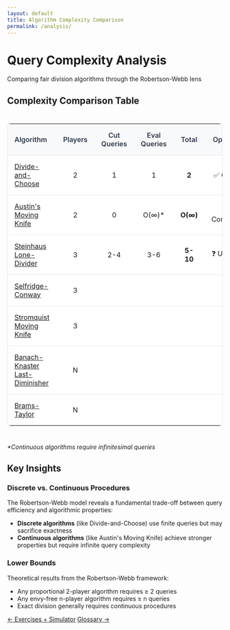 ```yaml
---
layout: default
title: Algorithm Complexity Comparison
permalink: /analysis/
---
```


<div class="page-header">
  <h1 class="page-title">Query Complexity Analysis</h1>
  <p class="page-description">Comparing fair division algorithms through the Robertson-Webb lens</p>
</div>

<div class="content-block">
  <h2>Complexity Comparison Table</h2>

  <div class="comparison-table">
    <table>
      <thead>
        <tr>
          <th>Algorithm</th>
          <th style="text-align: center">Players</th>
          <th style="text-align: center">Cut Queries</th>
          <th style="text-align: center">Eval Queries</th>
          <th style="text-align: center">Total</th>
          <th style="text-align: center">Optimality</th>
        </tr>
      </thead>
      <tbody>
        <tr>
          <td><a href="/algorithms/divide-and-choose/">Divide-and-Choose</a></td>
          <td style="text-align: center">2</td>
          <td style="text-align: center">1</td>
          <td style="text-align: center">1</td>
          <td style="text-align: center"><strong>2</strong></td>
          <td style="text-align: center">✅ Optimal</td>
        </tr>
        <tr>
          <td><a href="/algorithms/austins-moving-knife/">Austin's Moving Knife</a></td>
          <td style="text-align: center">2</td>
          <td style="text-align: center">0</td>
          <td style="text-align: center">O(∞)*</td>
          <td style="text-align: center"><strong>O(∞)</strong></td>
          <td style="text-align: center">❌ Continuous</td>
        </tr>
        <tr>
          <td><a href="/algorithms/steinhaus-lone-divider/">Steinhaus Lone-Divider</a></td>
          <td style="text-align: center">3</td>
          <td style="text-align: center">2-4</td>
          <td style="text-align: center">3-6</td>
          <td style="text-align: center"><strong>5-10</strong></td>
          <td style="text-align: center">❓ Unknown</td>
        </tr>
        <tr>
          <td><a href="/algorithms/selfridge-conway/">Selfridge-Conway</a></td>
          <td style="text-align: center">3</td>
          <td style="text-align: center"></td>
          <td style="text-align: center"></td>
          <td style="text-align: center"><strong></strong></td>
          <td style="text-align: center"></td>
        </tr>
        <tr>
          <td><a href="/algorithms/stromquist/">Stromquist Moving Knife</a></td>
          <td style="text-align: center">3</td>
          <td style="text-align: center"></td>
          <td style="text-align: center"></td>
          <td style="text-align: center"><strong></strong></td>
          <td style="text-align: center"></td>
        </tr>
        <tr>
          <td><a href="/algorithms/banach-knaster-last-diminisher/">Banach-Knaster Last-Diminisher</a></td>
          <td style="text-align: center">N</td>
          <td style="text-align: center"></td>
          <td style="text-align: center"></td>
          <td style="text-align: center"><strong></strong></td>
          <td style="text-align: center"></td>
        </tr>
        <tr>
          <td><a href="/algorithms/brams-taylor/">Brams-Taylor</a></td>
          <td style="text-align: center">N</td>
          <td style="text-align: center"></td>
          <td style="text-align: center"></td>
          <td style="text-align: center"><strong></strong></td>
          <td style="text-align: center"></td>
        </tr>
      </tbody>
    </table>
  </div>

  <p><em>*Continuous algorithms require infinitesimal queries</em></p>
</div>

<div class="content-block">
  <h2>Key Insights</h2>

<h3>Discrete vs. Continuous Procedures</h3>
  <p>The Robertson-Webb model reveals a fundamental trade-off between query efficiency and algorithmic properties:</p>

  <ul>
    <li><strong>Discrete algorithms</strong> (like Divide-and-Choose) use finite queries but may sacrifice exactness</li>
    <li><strong>Continuous algorithms</strong> (like Austin's Moving Knife) achieve stronger properties but require infinite query complexity</li>
  </ul>

<h3>Lower Bounds</h3>
  <p>Theoretical results from the Robertson-Webb framework:</p>
  <ul>
    <li>Any proportional 2-player algorithm requires ≥ 2 queries</li>
    <li>Any envy-free n-player algorithm requires ≥ n queries</li>
    <li>Exact division generally requires continuous procedures</li>
  </ul>
</div>

<footer class="algorithm-navigation">
  <a href="{{ '/exercises/' | relative_url }}" class="nav-button secondary">← Exercises + Simulator</a>
  <a href="{{ '/glossary/' | relative_url }}" class="nav-button primary">Glossary →</a>
</footer>

<style>
.comparison-table {
  overflow-x: auto;
  margin: 1.5rem 0;
}

.comparison-table table {
  width: 100%;
  border-collapse: collapse;
  background: white;
  border: 1px solid #e2e8f0;
  border-radius: 8px;
  overflow: hidden;
}

.comparison-table th,
.comparison-table td {
  padding: 1rem;
  text-align: left;
  border-bottom: 1px solid #e2e8f0;
}

.comparison-table th {
  background: #f8f9fa;
  font-weight: 600;
  color: #2d3748;
}

.comparison-table tr:last-child td {
  border-bottom: none;
}

.comparison-table tr:hover {
  background: #f8f9fa;
}
</style>
